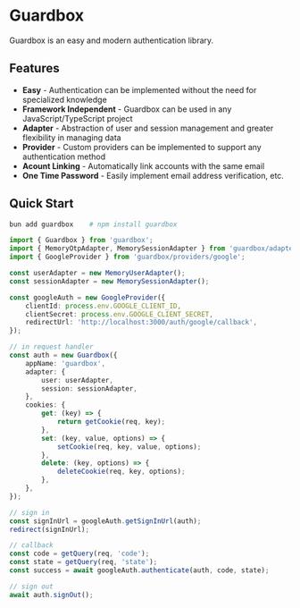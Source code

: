 # Guardbox

Guardbox is an easy and modern authentication library.

## Features

- **Easy** - Authentication can be implemented without the need for specialized knowledge
- **Framework Independent** - Guardbox can be used in any JavaScript/TypeScript project
- **Adapter** - Abstraction of user and session management and greater flexibility in managing data
- **Provider** - Custom providers can be implemented to support any authentication method
- **Acount Linking** - Automatically link accounts with the same email
- **One Time Password** - Easily implement email address verification, etc.

## Quick Start

```bash
bun add guardbox    # npm install guardbox
```

```ts
import { Guardbox } from 'guardbox';
import { MemoryOtpAdapter, MemorySessionAdapter } from 'guardbox/adapters/memory';
import { GoogleProvider } from 'guardbox/providers/google';

const userAdapter = new MemoryUserAdapter();
const sessionAdapter = new MemorySessionAdapter();

const googleAuth = new GoogleProvider({
    clientId: process.env.GOOGLE_CLIENT_ID,
    clientSecret: process.env.GOOGLE_CLIENT_SECRET,
    redirectUrl: 'http://localhost:3000/auth/google/callback',
});

// in request handler
const auth = new Guardbox({
    appName: 'guardbox',
    adapter: {
        user: userAdapter,
        session: sessionAdapter,
    },
    cookies: {
        get: (key) => {
            return getCookie(req, key);
        },
        set: (key, value, options) => {
            setCookie(req, key, value, options);
        },
        delete: (key, options) => {
            deleteCookie(req, key, options);
        },
    },
});

// sign in
const signInUrl = googleAuth.getSignInUrl(auth);
redirect(signInUrl);

// callback
const code = getQuery(req, 'code');
const state = getQuery(req, 'state');
const success = await googleAuth.authenticate(auth, code, state);

// sign out
await auth.signOut();
```
